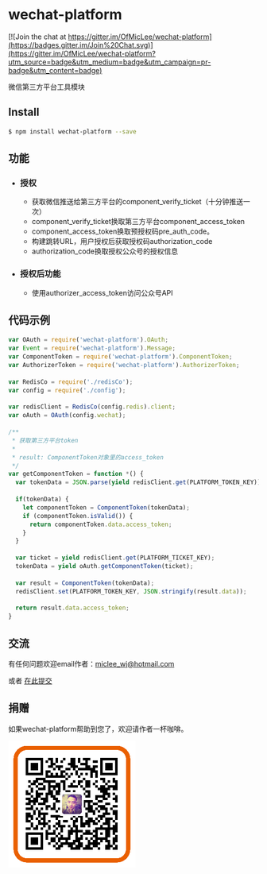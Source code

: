wechat-platform
===========

[![Join the chat at https://gitter.im/OfMicLee/wechat-platform](https://badges.gitter.im/Join%20Chat.svg)](https://gitter.im/OfMicLee/wechat-platform?utm_source=badge&utm_medium=badge&utm_campaign=pr-badge&utm_content=badge)

微信第三方平台工具模块


## Install

```bash
$ npm install wechat-platform --save
```

## 功能

- ### 授权
  - 获取微信推送给第三方平台的component_verify_ticket（十分钟推送一次）
  - component_verify_ticket换取第三方平台component_access_token
  - component_access_token换取预授权码pre_auth_code。
  - 构建跳转URL，用户授权后获取授权码authorization_code
  - authorization_code换取授权公众号的授权信息

- ### 授权后功能
  - 使用authorizer_access_token访问公众号API

## 代码示例

``` javascript
var OAuth = require('wechat-platform').OAuth;
var Event = require('wechat-platform').Message;
var ComponentToken = require('wechat-platform').ComponentToken;
var AuthorizerToken = require('wechat-platform').AuthorizerToken;

var RedisCo = require('./redisCo');
var config = require('./config');

var redisClient = RedisCo(config.redis).client;
var oAuth = OAuth(config.wechat);

/**
 * 获取第三方平台token
 *
 * result: ComponentToken对象里的access_token
 */
var getComponentToken = function *() {
  var tokenData = JSON.parse(yield redisClient.get(PLATFORM_TOKEN_KEY));

  if(tokenData) {
    let componentToken = ComponentToken(tokenData);
    if (componentToken.isValid()) {
      return componentToken.data.access_token;
    }
  }

  var ticket = yield redisClient.get(PLATFORM_TICKET_KEY);
  tokenData = yield oAuth.getComponentToken(ticket);

  var result = ComponentToken(tokenData);
  redisClient.set(PLATFORM_TOKEN_KEY, JSON.stringify(result.data));

  return result.data.access_token;
}
```

## 交流

有任何问题欢迎email作者：miclee_wj@hotmail.com

或者 [在此提交](https://github.com/OfMicLee/wechat-platform/issues)

## 捐赠
如果wechat-platform帮助到您了，欢迎请作者一杯咖啡。

![捐赠](https://raw.githubusercontent.com/OfMicLee/img-hosting/master/apc38b8h19qk5jcc47.png)
